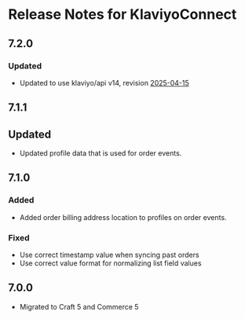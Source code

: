 # Release Notes for KlaviyoConnect

## 7.2.0

### Updated

- Updated to use klaviyo/api v14, revision [2025-04-15](https://developers.klaviyo.com/en/docs/changelog_#revision-2025-04-15-ga)

## 7.1.1

## Updated

- Updated profile data that is used for order events.

## 7.1.0

### Added

- Added order billing address location to profiles on order events. 

### Fixed

- Use correct timestamp value when syncing past orders
- Use correct value format for normalizing list field values


## 7.0.0

- Migrated to Craft 5 and Commerce 5

